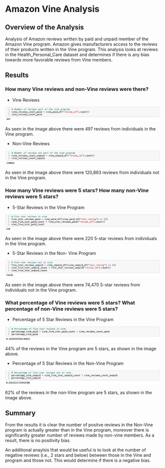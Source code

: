# Amazon Vine Analysis

## Overview of the Analysis
Analysis of Amazon reviews written by paid and unpaid member of the Amazon Vine program. Amazon gives manufacturers access to the reviews of their products written in the Vine program. This analysis looks at reviews in the Health_Personal_Care dataset and determines if there is any bias towards more favorable reviews from Vine members. 

## Results
### How many Vine reviews and non-Vine reviews were there?
- Vine Reviews

![vine count.png](https://github.com/mdhugge/Amazon_Vine_Analysis/blob/main/Images/vine_count.png)

As seen in the image above there were 497 reviews from individuals in the Vine program. 

- Non-Vine Reviews 

![non-vine count.png](https://github.com/mdhugge/Amazon_Vine_Analysis/blob/main/Images/non_vine_count.png)

As seen in the image above there were 120,863 reviews from individuals not in the Vine program. 

### How many Vine reviews were 5 stars? How many non-Vine reviews were 5 stars?
- 5-Star Reviews in the Vine Program

![5 vine count.png](https://github.com/mdhugge/Amazon_Vine_Analysis/blob/main/Images/5_vine_count.png)

As seen in the image above there were 220 5-star reviews from individuals in the Vine program. 

- 5-Star Reviews in the Non- Vine Program

![5 non-vine count.png](https://github.com/mdhugge/Amazon_Vine_Analysis/blob/main/Images/5_non_vine_count.png)

As seen in the image above there were 74,470 5-star reviews from individuals not in the Vine program. 

### What percentage of Vine reviews were 5 stars? What percentage of non-Vine reviews were 5 stars?
- Percentage of 5 Star Reviews in the Vine Program

![percent vine.png](https://github.com/mdhugge/Amazon_Vine_Analysis/blob/main/Images/percent_vine.png)

44% of the reviews in the Vine program are 5 stars, as shown in the image above.  

- Percentage of 5 Star Reviews in the Non-Vine Program

![percent non-vine.png](https://github.com/mdhugge/Amazon_Vine_Analysis/blob/main/Images/percent_non_vine.png)

62% of the reviews in the non-Vine program are 5 stars, as shown in the image above.  

## Summary 
From the results it is clear the number of positve reviews in the Non-Vine program is actually greater than in the Vine program, moreover there is significanlty greater number of reviews made by non-vine members. As a result, there is no positivity bias. 

An additional anaylsis that would be useful is to look at the number of negative reviews (i.e., 2 stars and below) between those in the Vine and program and those not. This would determine if there is a negative bias. 

